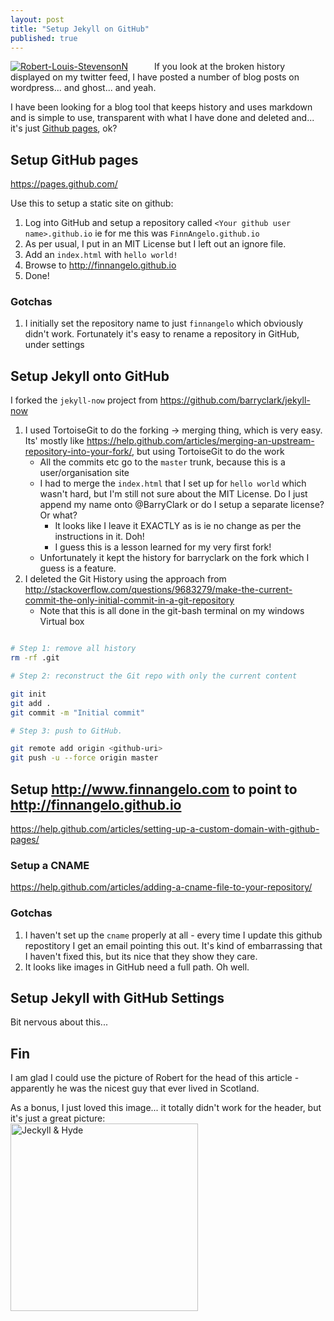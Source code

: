 ```yaml
---
layout: post
title: "Setup Jekyll on GitHub"
published: true
---
```


<a href="https://en.wikipedia.org/wiki/Robert_Louis_Stevenson" title="Robert Lewis Stevenson - Writer of cool stuff and all round nice guy" style="float:left; margin-right:3em;"><img src="https://github.com/FinnAngelo/FinnAngelo.github.io/raw/master/_posts/images/360px-Robert_Louis_Stevenson_by_Henry_Walter_Barnett_bw.jpg" alt="Robert-Louis-StevensonN"></a>

If you look at the broken history displayed on my twitter feed, I have posted a number of blog posts on wordpress... and ghost... and yeah.

I have been looking for a blog tool that keeps history and uses markdown and is simple to use, transparent with what I have done and deleted and... it's just [Github pages](https://pages.github.com/), ok?

## Setup GitHub pages ##

<https://pages.github.com/>

Use this to setup a static site on github:

1. Log into GitHub and setup a repository called `<Your github user name>.github.io` ie for me this was `FinnAngelo.github.io`
2. As per usual, I put in an MIT License but I left out an ignore file.
3. Add an `index.html` with `hello world!`
4. Browse to <http://finnangelo.github.io>
5. Done!  

### Gotchas ###

1. I initially set the repository name to just `finnangelo` which obviously didn't work. Fortunately it's 
	easy to rename a repository in GitHub, under settings

## Setup Jekyll onto GitHub ##

I forked the `jekyll-now` project from 
<https://github.com/barryclark/jekyll-now>

1. I used TortoiseGit to do the forking -> merging thing, which is very easy.  
	Its' mostly like <https://help.github.com/articles/merging-an-upstream-repository-into-your-fork/>, but using TortoiseGit to do the work
	* All the commits etc go to the `master` trunk, because this is a user/organisation site 
	* I had to merge the `index.html` that I set up for `hello world` which wasn't hard, but I'm still not sure about the MIT License. Do I just append my name onto @BarryClark or do I setup a separate license? Or what?
		* It looks like I leave it EXACTLY as is 
			ie no change as per the instructions in it. Doh! 
		* I guess this is a lesson learned for my very first fork!
	* Unfortunately it kept the history for barryclark on the fork which I guess 
		is a feature. 
2. I deleted the Git History using the approach from <http://stackoverflow.com/questions/9683279/make-the-current-commit-the-only-initial-commit-in-a-git-repository> 
	* Note that this is all done in the git-bash terminal on my windows Virtual box	

```bash

# Step 1: remove all history
rm -rf .git

# Step 2: reconstruct the Git repo with only the current content

git init
git add .
git commit -m "Initial commit"

# Step 3: push to GitHub.

git remote add origin <github-uri>
git push -u --force origin master

```

## Setup <http://www.finnangelo.com> to point to <http://finnangelo.github.io> ##

<https://help.github.com/articles/setting-up-a-custom-domain-with-github-pages/>

### Setup a CNAME ###

<https://help.github.com/articles/adding-a-cname-file-to-your-repository/>

### Gotchas ###

1. I haven't set up the `cname` properly at all - every time I update this github repostitory I get an email 
	pointing this out. It's kind of embarrassing that I haven't fixed this, but its nice that they show 
	they care.
2. It looks like images in GitHub need a full path. Oh well.

## Setup Jekyll with GitHub Settings ##

Bit nervous about this...

## Fin ##

I am glad I could use the picture of Robert for the head of this article - apparently he was the nicest guy that ever lived in Scotland.

As a bonus, I just loved this image... it totally didn't work for the header, but it's just a great picture:  
<a href="https://www.flickr.com/photos/128224075@N02/15653170045" title="Jekyll &amp; Hyde by Killa Tequilla, on Flickr" style="float:left; margin-right:3em;"><img src="https://github.com/FinnAngelo/FinnAngelo.github.io/raw/master/_posts/images/Lego_Jekyll.jpg" width="300" alt="Jeckyll &amp; Hyde"></a>

